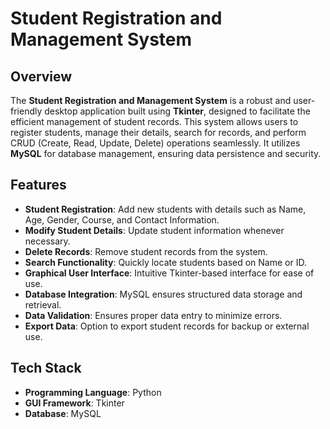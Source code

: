 # Student Registration and Management System

## Overview
The **Student Registration and Management System** is a robust and user-friendly desktop application built using **Tkinter**, designed to facilitate the efficient management of student records. This system allows users to register students, manage their details, search for records, and perform CRUD (Create, Read, Update, Delete) operations seamlessly. It utilizes **MySQL** for database management, ensuring data persistence and security.

## Features
- **Student Registration**: Add new students with details such as Name, Age, Gender, Course, and Contact Information.
- **Modify Student Details**: Update student information whenever necessary.
- **Delete Records**: Remove student records from the system.
- **Search Functionality**: Quickly locate students based on Name or ID.
- **Graphical User Interface**: Intuitive Tkinter-based interface for ease of use.
- **Database Integration**: MySQL ensures structured data storage and retrieval.
- **Data Validation**: Ensures proper data entry to minimize errors.
- **Export Data**: Option to export student records for backup or external use.

## Tech Stack
- **Programming Language**: Python
- **GUI Framework**: Tkinter
- **Database**: MySQL